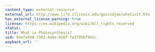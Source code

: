 ```yaml
---
content_type: external-resource
external_url: http://www.life.illinois.edu/govindjee/whatisit.htm
has_external_license_warning: true
license: https://en.wikipedia.org/wiki/All_rights_reserved
status: ''
title: What is Photosynthesis?
uid: 84afed48-7383-4a4a-928f-fa3795bf942c
wayback_url: ''
---
```

